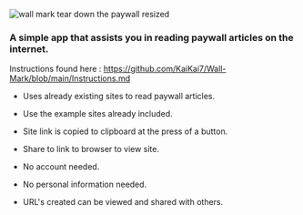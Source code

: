 ![wall mark tear down the paywall resized](https://github.com/KaiKai7/Wall-Mark/assets/87836320/0b604bed-7178-4ce1-a761-eba07302ae11)


###   A simple app that assists you in reading paywall articles on the internet.
Instructions found here : https://github.com/KaiKai7/Wall-Mark/blob/main/Instructions.md

* Uses already existing sites to read paywall articles.

* Use the example sites already included.

* Site link is copied to clipboard at the press of a button.

* Share to link to browser to view site.

* No account needed.

* No personal information needed.

* URL's created can be viewed and shared with others.
